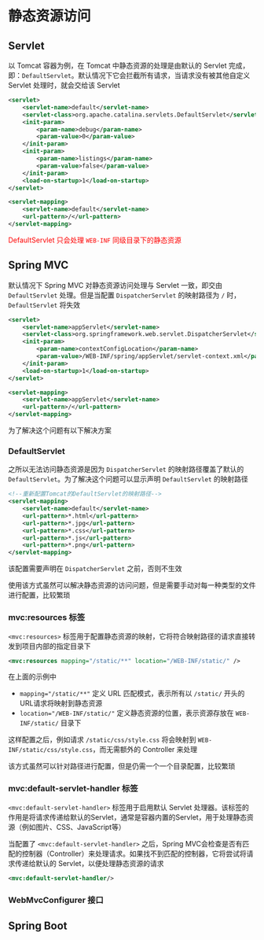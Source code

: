 # 静态资源访问

## Servlet

以 Tomcat 容器为例，在 Tomcat 中静态资源的处理是由默认的 Servlet 完成，即：`DefaultServlet`。默认情况下它会拦截所有请求，当请求没有被其他自定义 Servlet 处理时，就会交给该 Servlet

```xml
<servlet>
    <servlet-name>default</servlet-name>
    <servlet-class>org.apache.catalina.servlets.DefaultServlet</servlet-class>
    <init-param>
        <param-name>debug</param-name>
        <param-value>0</param-value>
    </init-param>
    <init-param>
        <param-name>listings</param-name>
        <param-value>false</param-value>
    </init-param>
    <load-on-startup>1</load-on-startup>
</servlet>

<servlet-mapping>
    <servlet-name>default</servlet-name>
    <url-pattern>/</url-pattern>
</servlet-mapping>
```

<font color=red>DefaultServlet 只会处理 `WEB-INF` 同级目录下的静态资源</font>

## Spring MVC

默认情况下 Spring MVC 对静态资源访问处理与 Servlet 一致，即交由 `DefaultServlet` 处理。但是当配置 `DispatcherServlet` 的映射路径为 `/` 时，`DefaultServlet` 将失效

```xml
<servlet>
    <servlet-name>appServlet</servlet-name>
    <servlet-class>org.springframework.web.servlet.DispatcherServlet</servlet-class>
    <init-param>
        <param-name>contextConfigLocation</param-name>
        <param-value>/WEB-INF/spring/appServlet/servlet-context.xml</param-value>
    </init-param>
    <load-on-startup>1</load-on-startup>
</servlet>

<servlet-mapping>
    <servlet-name>appServlet</servlet-name>
    <url-pattern>/</url-pattern>
</servlet-mapping>
```

为了解决这个问题有以下解决方案

### DefaultServlet

之所以无法访问静态资源是因为 `DispatcherServlet` 的映射路径覆盖了默认的 `DefaultServlet`。为了解决这个问题可以显示声明 `DefaultServlet` 的映射路径

```xml
<!--重新配置Tomcat的DefaultServlet的映射路径-->
<servlet-mapping>
    <servlet-name>default</servlet-name>
    <url-pattern>*.html</url-pattern>
    <url-pattern>*.jpg</url-pattern>
    <url-pattern>*.css</url-pattern>
    <url-pattern>*.js</url-pattern>
    <url-pattern>*.png</url-pattern>
</servlet-mapping>
```

该配置需要声明在 `DispatcherServlet` 之前，否则不生效

使用该方式虽然可以解决静态资源的访问问题，但是需要手动对每一种类型的文件进行配置，比较繁琐


### mvc:resources 标签

`<mvc:resources>` 标签用于配置静态资源的映射，它将符合映射路径的请求直接转发到项目内部的指定目录下

```xml
<mvc:resources mapping="/static/**" location="/WEB-INF/static/" />
```

在上面的示例中

- `mapping="/static/**"` 定义 URL 匹配模式，表示所有以 `/static/` 开头的URL请求将映射到静态资源
- `location="/WEB-INF/static/"` 定义静态资源的位置，表示资源存放在 `WEB-INF/static/` 目录下

这样配置之后，例如请求 `/static/css/style.css` 将会映射到 `WEB-INF/static/css/style.css`，而无需额外的 Controller 来处理

该方式虽然可以针对路径进行配置，但是仍需一个一个目录配置，比较繁琐

### mvc:default-servlet-handler 标签

`<mvc:default-servlet-handler>` 标签用于启用默认 Servlet 处理器。该标签的作用是将请求传递给默认的Servlet，通常是容器内置的Servlet，用于处理静态资源（例如图片、CSS、JavaScript等）

当配置了 `<mvc:default-servlet-handler>` 之后，Spring MVC会检查是否有匹配的控制器（Controller）来处理请求。如果找不到匹配的控制器，它将尝试将请求传递给默认的 Servlet，以便处理静态资源的请求

```xml
<mvc:default-servlet-handler/>
```

### WebMvcConfigurer 接口

## Spring Boot
